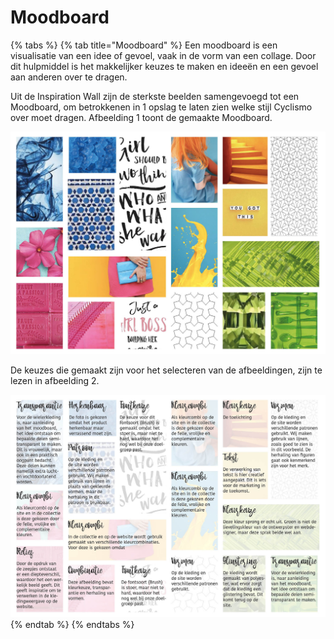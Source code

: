 # Moodboard



{% tabs %}
{% tab title="Moodboard" %}
Een moodboard is een visualisatie van een idee of gevoel, vaak in de vorm van een collage. Door dit hulpmiddel is het makkelijker keuzes te maken en ideeën en een gevoel aan anderen over te dragen. 

Uit de Inspiration Wall zijn de sterkste beelden samengevoegd tot een Moodboard, om betrokkenen in 1 opslag te laten zien welke stijl Cyclismo over moet dragen. Afbeelding 1 toont de gemaakte Moodboard.

![Afbeelding 1 \| Moodboard](../../../.gitbook/assets/afbeelding_moodboard.jpg)

De keuzes die gemaakt zijn voor het selecteren van de afbeeldingen, zijn te lezen in afbeelding 2.

![Afbeelding 2 \| Toelichting Moodboard](../../../.gitbook/assets/toelichting_moodboard.jpg)
{% endtab %}
{% endtabs %}

